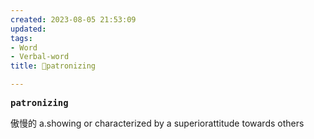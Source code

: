 ```yaml
---
created: 2023-08-05 21:53:09
updated: 
tags: 
- Word
- Verbal-word
title: 🚩patronizing

---
```


<pre><strong>patronizing</strong></pre>
傲慢的
a.showing or characterized by a superiorattitude towards others